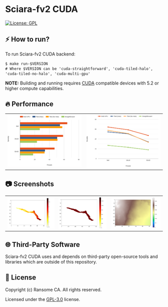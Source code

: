 # Sciara-fv2 CUDA
[![License: GPL](https://img.shields.io/badge/License-GPL-blue.svg)](/LICENSE)


## :zap: How to run?

To run Sciara-fv2 CUDA backend:
```shell script
$ make run-$VERSION
# Where $VERSION can be 'cuda-straightforward', 'cuda-tiled-halo', 'cuda-tiled-no-halo', 'cuda-multi-gpu'
```

**NOTE:** Building and running requires [CUDA](https://developer.nvidia.com/cuda-zone) compatible devices with 5.2 or higher compute capabilities.


## :fire: Performance

<table style="border: 0 !important">
  <tr>
    <td><img src="/data/speedups/bar.png" alt="" /></td>
    <td><img src="/data/speedups/line.png" alt="" /></td>
  </tr>
</table>

## :camera: Screenshots

<table style="border: 0 !important">
  <tr>
    <td><img src="/data/plots/flow.png" alt="" /></td>
    <td><img src="/data/plots/temp.png" alt="" /></td>
    <td><img src="/data/plots/morph.png" alt="" /></td>
  </tr>
</table>

## :globe_with_meridians: Third-Party Software
Sciara-fv2 CUDA uses and depends on third-party open-source tools and libraries which are outside of this repository.

## :page_with_curl: License

Copyright (c) Ransome CA. All rights reserved.

Licensed under the [GPL-3.0](/LICENSE) license.
